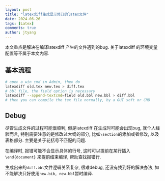 ```yaml
---
layout: post
title: "latexdiff生成显示修订的latex文件"
date: 2024-06-26
tags: [Latex]
comments: true
author: jtyang
---
```


本文重点是解决在编译latexdiff 产生的文件遇到的bug.
关于latexdiff 的环境变量配置等不属于本文内容.

## 基本流程
``` bash
# open a win cmd in Admin, then do
latexdiff old.tex new.tex > diff.tex
# bbl file, the field option is necessary
latexdiff --append-textcmd=field old.bbl new.bbl > diff.bbl
# then you can compile the tex file normally, by a GUI soft or CMD
```

## Debug

尽管生成文件的过程可能很顺利, 但是latexdiff 在生成时可能会出现bug, 就个人经验而言, 特别需要注意的是修改过大纲的部分, 比如`\section`的添加或者修改, 以及表格部分. 主要是关于花括号不匹配的问题.

在编译时, 报错可能不会显示具体的行号, 这时可以提前在某行插入`\end{document}` 来提前结束编译, 帮助查找报错行.

生成出来的`diff.bbl`文件逻辑关系复杂, 很难debug, 还没有找到好的解决办法, 如不能解决只好使用`new.bib, new.bbl`暂时编译.
